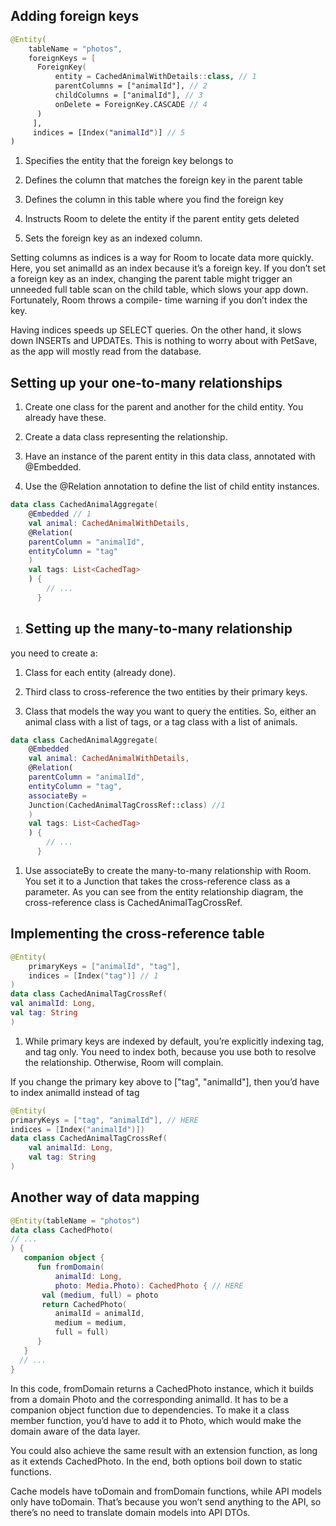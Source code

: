 ## Adding foreign keys

```kotlin
@Entity(
    tableName = "photos",
    foreignKeys = [
      ForeignKey(
          entity = CachedAnimalWithDetails::class, // 1
          parentColumns = ["animalId"], // 2
          childColumns = ["animalId"], // 3
          onDelete = ForeignKey.CASCADE // 4
      )
     ],
     indices = [Index("animalId")] // 5
)
```

1. Specifies the entity that the foreign key belongs to

2. Defines the column that matches the foreign key in the parent table

3. Defines the column in this table where you find the foreign key

4. Instructs Room to delete the entity if the parent entity gets deleted

5. Sets the foreign key as an indexed column.

Setting columns as indices is a way for Room to locate data more quickly. Here, you
set animalId as an index because it’s a foreign key. If you don’t set a foreign key as
an index, changing the parent table might trigger an unneeded full table scan on
the child table, which slows your app down. Fortunately, Room throws a compile-
time warning if you don’t index the key.

Having indices speeds up SELECT queries. On the other hand, it slows down INSERTs
and UPDATEs. This is nothing to worry about with PetSave, as the app will mostly read
from the database.

## Setting up your one-to-many relationships

1. Create one class for the parent and another for the child entity. You already have
   these.

2. Create a data class representing the relationship.

3. Have an instance of the parent entity in this data class, annotated with
   @Embedded.

4. Use the @Relation annotation to define the list of child entity instances.

```kotlin
data class CachedAnimalAggregate(
    @Embedded // 1
    val animal: CachedAnimalWithDetails,
    @Relation( 
    parentColumn = "animalId", 
    entityColumn = "tag"
    )
    val tags: List<CachedTag>
    ) {
        // ...
      }
```

1. ## Setting up the many-to-many relationship

you need to create a:

1. Class for each entity (already done).

2. Third class to cross-reference the two entities by their primary keys.

3. Class that models the way you want to query the entities. So, either an animal
   class with a list of tags, or a tag class with a list of animals.

```kotlin
data class CachedAnimalAggregate(
    @Embedded 
    val animal: CachedAnimalWithDetails,
    @Relation(
    parentColumn = "animalId", 
    entityColumn = "tag",
    associateBy =
    Junction(CachedAnimalTagCrossRef::class) //1
    )
    val tags: List<CachedTag>
    ) {
        // ...
      }
```

1. Use associateBy to create the many-to-many relationship with Room. You set it
   to a Junction that takes the cross-reference class as a parameter. As you can see
   from the entity relationship diagram, the cross-reference class is
   CachedAnimalTagCrossRef.

## Implementing the cross-reference table

```kotlin
@Entity(
    primaryKeys = ["animalId", "tag"], 
    indices = [Index("tag")] // 1
)
data class CachedAnimalTagCrossRef(
val animalId: Long,
val tag: String
)
```

1. While primary keys are indexed by default, you’re explicitly indexing tag, and
   tag only. You need to index both, because you use both to resolve the
   relationship. Otherwise, Room will complain.

If you change the primary key above to ["tag", "animalId"], then you’d have to index animalId instead of tag

```kotlin
@Entity(
primaryKeys = ["tag", "animalId"], // HERE
indices = [Index("animalId")])
data class CachedAnimalTagCrossRef(
    val animalId: Long,
    val tag: String
)
```

## Another way of data mapping

```kotlin
@Entity(tableName = "photos")
data class CachedPhoto(
// ...
) {
   companion object {
      fun fromDomain(
          animalId: Long,
          photo: Media.Photo): CachedPhoto { // HERE
       val (medium, full) = photo
       return CachedPhoto(
          animalId = animalId,
          medium = medium,
          full = full)
      }
   }
  // ...
}
```

In this code, fromDomain returns a CachedPhoto instance, which it builds from a
domain Photo and the corresponding animalId. It has to be a companion object
function due to dependencies. To make it a class member function, you’d have to
add it to Photo, which would make the domain aware of the data layer.

You could also achieve the same result with an extension function, as long as it
extends CachedPhoto. In the end, both options boil down to static functions.

Cache models have toDomain and fromDomain functions, while API models only
have toDomain. That’s because you won’t send anything to the API, so there’s no
need to translate domain models into API DTOs.
